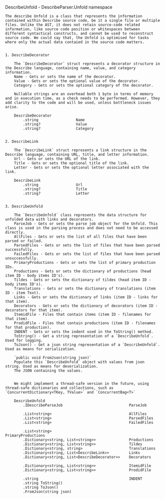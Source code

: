 DescribeUnfold - DescribeParser.Unfold namespace

	The describe Unfold is a class that represents the information contained within Describe source code, be it a single file or multiple files. Unlike the AST, it does not retain source-code related information, like source code position or whitespaces between different syntactical constructs, and cannot be used to reconstruct source code. We could say that, the Unfold is optimised for tasks where only the actual data contaied in the source code matters.


	1. DescribeDecorator
	
		The `DescribeDecorator` struct represents a decorator structure in the Describe language, containing name, value, and category information.
		Name - Gets or sets the name of the decorator.
		Value - Gets or sets the optional value of the decorator.
		Category - Gets or sets the optional category of the decorator.
		
		Nullable strings are an overhead both 1 byte in terms of memory and in execution time, as a check needs to be performed. However, they add clarity to the code and will be used, unless bottleneck issues arise.

		DescribeDecorator
			.string 				Name
			.string? 				Value
			.string? 				Category


	2. DescribeLink
	
		The `DescribeLink` struct represents a link structure in the Describe language, containing URL, title, and letter information.
		Url - Gets or sets the URL of the link.
		Title - Gets or sets the optional title of the link.
		Letter - Gets or sets the optional letter associated with the link.

		DescribeLink
			.string 				Url
			.string? 				Title
			.string?				Letter
	
	
	3. DescribeUnfold
	
		The `DescribeUnfold` class represents the data structure for unfolded data with links and decorators.
		ParseJob - Gets or sets the parse job object for the Unfold. This class is used in the parsing process and does not need to be accessed directly.
		AllFiles - Gets or sets the list of all files that have been parsed or failed.
		ParsedFiles - Gets or sets the list of files that have been parsed successfully.
		FailedFiles - Gets or sets the list of files that have been parsed unsuccessfully.
		PrimaryProductions - Gets or sets the list of primary production IDs.
		Productions - Gets or sets the dictionary of productions (head item ID - body items ID's).
		Tildes - Gets or sets the dictionary of tildes (head item ID - body items ID's).
		Translations - Gets or sets the dictionary of translations (item ID - item Text).
		Links - Gets or sets the dictionary of links (item ID - links for that item).
		Decorators - Gets or sets the dictionary of decorators (item ID - decorators for that item).
		ItemidFile - Files that contain items (item ID - filenames for that item).
		ProdidFile - Files that contain productions (item ID - filenames for that production).
		INDENT - Gets or sets the indent used in the ToString() method.
		ToString() - Get a string representation of a `DescribeUnfold`. Used for logging.
		ToJson() - Get a json string representation of a `DescribeUnfold`. Used as means for serialization.
		
		`public void FromJson(string json)`
		Populate this `DescribeUnfold` object with values from json string. Used as means for deserialization.
		The JSON containing the values.
		
		
		We might implement a thread-safe version in the future, using thread-safe dictionaries and collections, such as `ConcurrentDictionary<TKey, TValue>` and `ConcurrentBag<T>`
		
		DescribeUnfold
			.IDescribeParseJob								ParseJob
			
			.List<string>									AllFiles
			.List<string>									ParsedFiles
			.List<string>									FailedFiles
			
			.List<string>									PrimaryProductions
			.Dictionary<string, List<string>> 				Productions
			.Dictionary<string, List<string>>				Tildes
			.Dictionary<string, string>						Translations
			.Dictionary<string, List<DescribeLink>>			Links
			.Dictionary<string, List<DescribeDecorator>>	Decorators

			.Dictionary<string, List<string>>				ItemidFile
			.Dictionary<string, List<string>>				ProdidFile
			
			.string 										INDENT
			.string ToString()
			.string ToJson()
			.FromJson(string json)